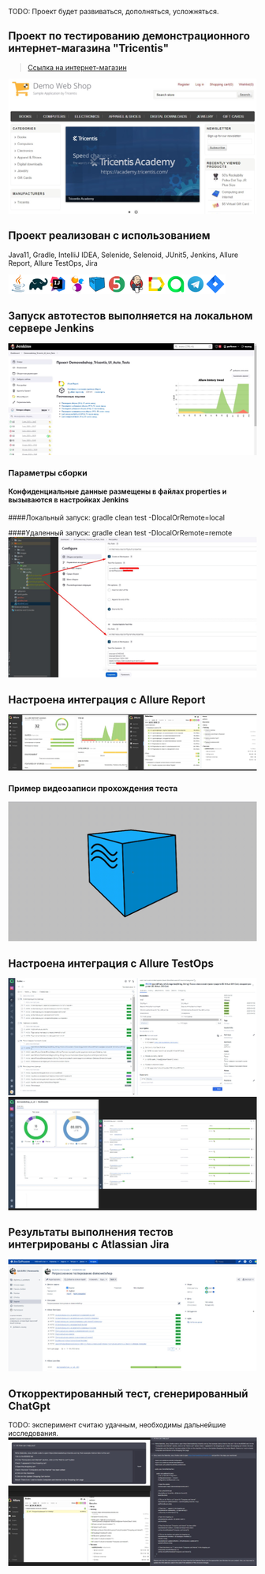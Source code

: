 TODO: Проект будет развиваться, дополняться, усложняться.
## Проект по тестированию демонстрационного интернет-магазина "Tricentis"
> <a target="_blank" href="https://demowebshop.tricentis.com/">Ссылка на интернет-магазин</a>

![Интернет-магазин](./design/images/demowebshop.tricentis.com.jpg "tricentis")

## Проект реализован с использованием
Java11, Gradle, IntelliJ IDEA, Selenide, Selenoid, JUnit5, Jenkins, Allure Report, Allure TestOps, Jira

![This is an image](./design/icons/Java.png)![This is an image](./design/icons/Gradle.png)![This is an image](./design/icons/Intelij_IDEA.png)![This is an image](./design/icons/Selenide.png)![This is an image](./design/icons/Selenoid.png)![This is an image](./design/icons/JUnit5.png)![This is an image](./design/icons/Jenkins.png)![This is an image](./design/icons/Allure_Report.png)![This is an image](./design/icons/AllureTestOps.png)![This is an image](./design/icons/Telegram.png)![This is an image](./design/icons/Jira.png)

## Запуск автотестов выполняется на локальном сервере Jenkins
![Jenkins](./design/images/Jenkins.jpg "Jenkins")

### Параметры сборки
#### Конфиденциальные данные размещены в файлах properties и вызываются в настройках Jenkins
####Локальный запуск: gradle clean test -DlocalOrRemote=local

####Удаленный запуск: gradle clean test -DlocalOrRemote=remote
![Confidential_data1](./design/images/Confidential_data.jpg)

## Настроена интеграция с Allure Report
![Allure_Report](./design/images/Allure_Report.jpg)

### Пример видеозаписи прохождения теста
![Video_Auth](./design/images/Video_Auth.gif)

## Настроена интеграция с Allure TestOps
![Allure_testops1](./design/images/Allure_testops1.jpg)
![Allure_testops2](./design/images/Allure_testops2.jpg)

## Результаты выполнения тестов интегрированы с Atlassian Jira
![Jira](./design/images/Jira.jpg)

## Откорректированный тест, сгенерированный ChatGpt
TODO: эксперимент считаю удачным, необходимы дальнейшие исследования.
![ChatGpt](./design/images/ChatGpt.jpg)

